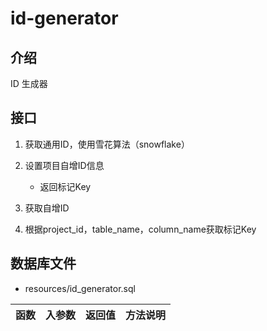 # id-generator

## 介绍
ID 生成器

## 接口
1. 获取通用ID，使用雪花算法（snowflake）

1. 设置项目自增ID信息
    + 返回标记Key

1. 获取自增ID


1. 根据project_id，table_name，column_name获取标记Key


## 数据库文件
+ resources/id_generator.sql



|函数|入参数|返回值|方法说明|
|---|---|---|---|